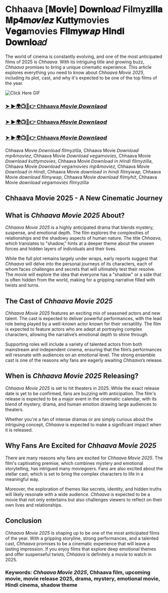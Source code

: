 # Chhaava [𝐌𝐨𝐯𝐢e] 𝐃𝐨𝐰𝐧𝐥𝐨𝑎𝑑 Filmy𝐳𝐢𝐥𝐥𝐚 𝐌𝐩𝟒𝐦𝒐𝒗𝒊𝒆𝒛 𝐊𝐮𝐭𝐭𝐲movies 𝐕𝐞𝐠𝐚movies 𝐅𝐢𝐥𝐦𝐲𝒘𝒂𝒑 𝐇𝐢𝐧𝐝𝐢 𝐃𝐨𝐰𝐧𝐥𝐨𝑎𝑑

The world of cinema is constantly evolving, and one of the most anticipated films of 2025 is *Chhaava*. With its intriguing title and growing buzz, *Chhaava* promises to bring a unique cinematic experience. This article explores everything you need to know about *Chhaava Movie 2025*, including its plot, cast, and why it's expected to be one of the top films of the year.

![Click Here GIF](https://media.tenor.com/qWWK-O83J5YAAAAi/click-here.gif)
<h3><a href="https://movieslink.short.gy/Chhaava">➤ ►🌍📺📱👉 Chhaava 𝙈𝙤𝙫𝙞𝙚 𝘿𝙤𝙬𝙣𝙡𝙖𝙤𝙙</a></h3>

<h3><a href="https://movieslink.short.gy/Chhaava">➤ ►🌍📺📱👉 Chhaava 𝙈𝙤𝙫𝙞𝙚 𝘿𝙤𝙬𝙣𝙡𝙖𝙤𝙙</a></h3>

<h3><a href="https://movieslink.short.gy/Chhaava">➤ ►🌍📺📱👉 Chhaava 𝙈𝙤𝙫𝙞𝙚 𝘿𝙤𝙬𝙣𝙡𝙖𝙤𝙙</a></h3>

Chhaava Movie 𝘋𝘰𝘸𝘯𝘭𝘰𝘢𝘥 𝘧𝘪𝘭𝘮𝘺𝘻𝘪𝘭𝘭𝘢, Chhaava Movie 𝘋𝘰𝘸𝘯𝘭𝘰𝘢𝘥 𝘮𝘱4𝘮𝘰𝘷𝘪𝘦𝘻, Chhaava Movie 𝘋𝘰𝘸𝘯𝘭𝘰𝘢𝘥 𝘷𝘦𝘨𝘢𝘮𝘰𝘷𝘪𝘦𝘴, Chhaava Movie 𝘋𝘰𝘸𝘯𝘭𝘰𝘢𝘥 𝘬𝘶𝘵𝘵𝘺𝘮𝘰𝘷𝘪𝘦𝘴, Chhaava Movie 𝘋𝘰𝘸𝘯𝘭𝘰𝘢𝘥 𝘪𝘯 𝘏𝘪𝘯𝘥𝘪 𝘧𝘪𝘭𝘮𝘺𝘻𝘪𝘭𝘭𝘢, Chhaava Movie 𝘋𝘰𝘸𝘯𝘭𝘰𝘢𝘥 𝘷𝘦𝘨𝘢𝘮𝘰𝘷𝘪𝘦𝘴 𝘮𝘱4𝘮𝘰𝘷𝘪𝘦𝘻, Chhaava Movie 𝘋𝘰𝘸𝘯𝘭𝘰𝘢𝘥 𝘪𝘯 𝘏𝘪𝘯𝘥𝘪, Chhaava Movie 𝘥𝘰𝘸𝘯𝘭𝘰𝘢𝘥 𝘪𝘯 𝘩𝘪𝘯𝘥𝘪 𝘧𝘪𝘭𝘮𝘺𝘸𝘢𝘱, Chhaava Movie 𝘥𝘰𝘸𝘯𝘭𝘰𝘢𝘥 𝘧𝘪𝘭𝘮𝘺𝘸𝘢𝘱, Chhaava Movie 𝘥𝘰𝘸𝘯𝘭𝘰𝘢𝘥 𝘧𝘪𝘭𝘮𝘺𝘩𝘪𝘵, Chhaava Movie 𝘥𝘰𝘸𝘯𝘭𝘰𝘢𝘥 𝘷𝘦𝘨𝘢𝘮𝘰𝘷𝘪𝘦𝘴 𝘧𝘪𝘭𝘮𝘺𝘻𝘪𝘭𝘭𝘢

## Chhaava Movie 2025 - A New Cinematic Journey

## What is *Chhaava Movie 2025* About?

*Chhaava Movie 2025* is a highly anticipated drama that blends mystery, suspense, and emotional depth. The film explores the complexities of relationships and the shadowy aspects of human nature. The title *Chhaava*, which translates to "shadow," hints at a deeper theme about the unseen forces and hidden layers of individuals and their lives.

While the full plot remains largely under wraps, early reports suggest that *Chhaava* will delve into the personal journeys of its characters, each of whom faces challenges and secrets that will ultimately test their resolve. The movie will explore the idea that everyone has a "shadow" or a side that is often hidden from the world, making for a gripping narrative filled with twists and turns.

## The Cast of *Chhaava Movie 2025*

*Chhaava Movie 2025* features an exciting mix of seasoned actors and new talent. The cast is expected to deliver powerful performances, with the lead role being played by a well-known actor known for their versatility. The film is expected to feature actors who are adept at portraying complex characters, allowing the narrative’s emotional depth to shine through.

Supporting roles will include a variety of talented actors from both mainstream and independent cinema, ensuring that the film’s performances will resonate with audiences on an emotional level. The strong ensemble cast is one of the reasons why fans are eagerly awaiting *Chhaava*’s release.

## When is *Chhaava Movie 2025* Releasing?

*Chhaava Movie 2025* is set to hit theaters in 2025. While the exact release date is yet to be confirmed, fans are buzzing with anticipation. The film's release is expected to be a major event in the cinematic calendar, with its blend of mystery, drama, and human emotion drawing large audiences to theaters.

Whether you're a fan of intense dramas or are simply curious about the intriguing concept, *Chhaava* is expected to make a significant impact when it is released.

## Why Fans Are Excited for *Chhaava Movie 2025*

There are many reasons why fans are excited for *Chhaava Movie 2025*. The film's captivating premise, which combines mystery and emotional storytelling, has intrigued many moviegoers. Fans are also excited about the stellar cast, which is set to bring the complex characters to life in a meaningful way.

Moreover, the exploration of themes like secrets, identity, and hidden truths will likely resonate with a wide audience. *Chhaava* is expected to be a movie that not only entertains but also challenges viewers to reflect on their own lives and relationships.

## Conclusion

*Chhaava Movie 2025* is shaping up to be one of the most anticipated films of the year. With a gripping storyline, strong performances, and a talented cast, *Chhaava* promises to be a cinematic experience that will leave a lasting impression. If you enjoy films that explore deep emotional themes and offer suspenseful twists, *Chhaava* is definitely a movie to watch in 2025.

### Keywords: *Chhaava Movie 2025*, Chhaava film, upcoming movie, movie release 2025, drama, mystery, emotional movie, Hindi cinema, shadow theme
